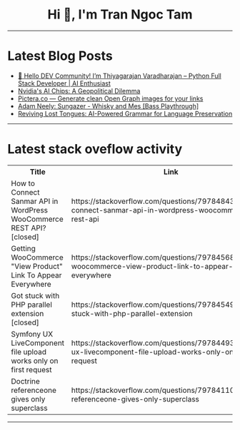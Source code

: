 <h1 align="center">Hi 👋, I'm Tran Ngoc Tam</h1>

---

# Latest Blog Posts 
<!-- BLOG-POST-LIST:START -->
- [🚀 Hello DEV Community! I’m Thiyagarajan Varadharajan – Python Full Stack Developer | AI Enthusiast](https://dev.to/thiyagu26v/hello-dev-community-im-thiyagarajan-varadharajan-python-full-stack-developer-ai-enthusiast-eb7)
- [Nvidia&#39;s AI Chips: A Geopolitical Dilemma](https://dev.to/yagyaraj_sharma_6cd410179/nvidias-ai-chips-a-geopolitical-dilemma-4nom)
- [Pictera.co — Generate clean Open Graph images for your links](https://dev.to/hamza_chebbah_0fe9e67a52a/picteraco-generate-clean-open-graph-images-for-your-links-150f)
- [Adam Neely: Sungazer - Whisky and Mes [Bass Playthrough]](https://dev.to/music_youtube/adam-neely-sungazer-whisky-and-mes-bass-playthrough-1359)
- [Reviving Lost Tongues: AI-Powered Grammar for Language Preservation](https://dev.to/arvind_sundararajan/reviving-lost-tongues-ai-powered-grammar-for-language-preservation-4km)
<!-- BLOG-POST-LIST:END -->

---

# Latest stack oveflow activity
<table>
  <tr><th>Title</th><th>Link</th></tr>
  <!-- STACKOVERFLOW:START --><tr><td>How to Connect Sanmar API in WordPress WooCommerce REST API? [closed]</td><td>https://stackoverflow.com/questions/79784843/how-to-connect-sanmar-api-in-wordpress-woocommerce-rest-api</td></tr><tr><td>Getting WooCommerce &quot;View Product&quot; Link To Appear Everywhere</td><td>https://stackoverflow.com/questions/79784568/getting-woocommerce-view-product-link-to-appear-everywhere</td></tr><tr><td>Got stuck with PHP parallel extension [closed]</td><td>https://stackoverflow.com/questions/79784549/got-stuck-with-php-parallel-extension</td></tr><tr><td>Symfony UX LiveComponent file upload works only on first request</td><td>https://stackoverflow.com/questions/79784493/symfony-ux-livecomponent-file-upload-works-only-on-first-request</td></tr><tr><td>Doctrine referenceone gives only superclass</td><td>https://stackoverflow.com/questions/79784110/doctrine-referenceone-gives-only-superclass</td></tr><!-- STACKOVERFLOW:END -->
</table>

---


